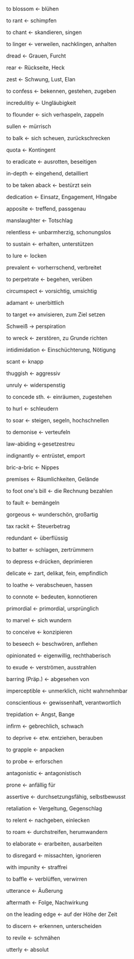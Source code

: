 
 to blossom <- blühen

 to rant <- schimpfen

 to chant <- skandieren, singen
<!--SR:!2024-09-18,1,210-->

 to linger <- verweilen, nachklingen, anhalten
<!--SR:!2024-09-18,1,210-->

 dread <- Grauen, Furcht

 rear <- Rückseite, Heck
<!--SR:!2024-09-18,1,210-->

 zest <- Schwung, Lust, Elan
<!--SR:!2024-09-14,1,230-->

 to confess <- bekennen, gestehen, zugeben

 incredulitiy <- Ungläubigkeit
<!--SR:!2024-09-14,1,230-->

 to flounder <- sich verhaspeln, zappeln
<!--SR:!2024-09-19,2,230-->

 sullen <- mürrisch
 <!--SR:!2024-09-14,1,230-->
 
 to balk <- sich scheuen, zurückschrecken
<!--SR:!2024-09-14,1,230-->

 quota <- Kontingent
<!--SR:!2024-09-14,1,230-->

 to eradicate <- ausrotten, beseitigen

 in-depth <- eingehend, detailliert
<!--SR:!2024-09-14,1,230-->

 to be taken aback <- bestürzt sein
<!--SR:!2024-09-18,1,210-->

 dedication <- Einsatz, Engagement, HIngabe
<!--SR:!2024-09-14,1,230-->

 apposite <- treffend, passgenau

 manslaughter <- Totschlag
<!--SR:!2024-09-16,3,250-->

 relentless <- unbarmherzig, schonungslos
<!--SR:!2024-09-14,1,230-->

 to sustain <- erhalten, unterstützen
<!--SR:!2024-09-16,3,250-->

 to lure <- locken

 prevalent <- vorherrschend, verbreitet

 to perpetrate <- begehen, verüben

 circumspect <- vorsichtig, umsichtig

 adamant <- unerbittlich
<!--SR:!2024-09-14,1,230-->

 to target <-> anvisieren, zum Ziel setzen
<!--SR:!2000-01-01,1,250!2024-09-16,3,250-->


Schweiß -> perspiration
<!--SR:!2024-09-14,1,230-->

to wreck <- zerstören, zu Grunde richten

intidimidation <- Einschüchterung, Nötigung

scant <- knapp

thuggish <- aggressiv

unruly <- widerspenstig

to concede sth. <- einräumen, zugestehen

to hurl <- schleudern

to soar <- steigen, segeln, hochschnellen

to demonise <- verteufeln

law-abiding <-gesetzestreu

indignantly <- entrüstet, emport

bric-a-bric <- Nippes

premises <- Räumlichkeiten, Gelände

to foot one's bill <- die Rechnung bezahlen

to fault <- bemängeln

gorgeous <- wunderschön, großartig

tax rackit <- Steuerbetrag

redundant <- überflüssig

to batter <- schlagen, zertrümmern

to depress <-drücken, deprimieren

delicate <- zart, delikat, fein, empfindlich

to loathe <- verabscheuen, hassen

to connote <- bedeuten, konnotieren

primordial <- primordial, ursprünglich

to marvel <- sich wundern

to conceive <- konzipieren

to beseech <- beschwören, anflehen

opinionated <- eigenwillig, rechthaberisch

to exude <- verströmen, ausstrahlen

barring (Präp.) <- abgesehen von

imperceptible <- unmerklich, nicht wahrnehmbar

conscientious <- gewissenhaft, verantwortlich

trepidation <- Angst, Bange

infirm <- gebrechlich, schwach

to deprive <- etw. entziehen, berauben

to grapple <- anpacken

to probe <- erforschen

antagonistic <- antagonistisch

prone <- anfällig für

assertive <- durchsetzungsfähig, selbstbewusst

retaliation <- Vergeltung, Gegenschlag

to relent <- nachgeben, einlecken

to roam <- durchstreifen, herumwandern

to elaborate <- erarbeiten, ausarbeiten

to disregard <- missachten, ignorieren

with impunity <- straffrei

to baffle <- verblüffen, verwirren

utterance <- Äußerung

aftermath <- Folge, Nachwirkung

on the leading edge <- auf der Höhe der Zeit

to discern <- erkennen, unterscheiden

to revile <- schmähen

utterly <- absolut

















